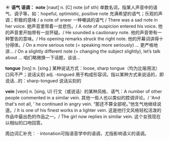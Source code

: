 ☀ <span class="category">**语气 语调：**</span>
<span class="vocabulary">**note**</span> [nəʊt] 
<span class="definition">n. [C] note (of sth) 单数名词，指某人声音中的语气、调子等，如：</span>hopeful, optimistic, positive note 充满希望的语气；乐观的声调；积极的意味 / a note of sneer 一种嘲讽的语气 / There was a sad note in her voice. 她声音里带着一丝悲伤。/ A note of suspicion entered his voice. 他的声音里开始带有一丝怀疑。/ He sounded a cautionary note. 他的声音带有一种警告的意味。/ His opening remarks struck the right note. 他的开幕词讲得十分得体。/ On a more serious note (= speaking more seriously) … 更严格地讲… / On a slightly different note (= changing the subject slightly), let’s talk about … 咱们略微换一下话题，谈谈…

<span class="vocabulary">**tongue**</span> [tʌŋ] 
<span class="definition">n. [sing.] 某种说话方式：</span>loose, sharp tongue（均为比喻用法）口风不严；说话尖刻 <span class="definition">adj. -tongued 用于构成形容词，指以某种方式来说话的，即说话…的：</span>sharp-tongued 说话尖刻的
        
<span class="vocabulary">**vein**</span> [veɪn]
<span class="definition">n. [sing, U] 行文（或说话）的某种风格、语气：</span>A number of other people commented in a similar vein. 其他一些人也以类似的腔调评论。/ ‘And that's not all, ’ he continued in angry vein. “那还不算全部呢。”他生气地继续说道。/ It is one of his finest works in a lighter vein. 这是他行文风格轻松活泼的作品中最出色的作品之一。/ The girl now replies in similar vein. 这个女孩现在以相似的口吻回答。

周边词汇补充：
· intonation可指语音学中的语调，尤指影响语义的语调。